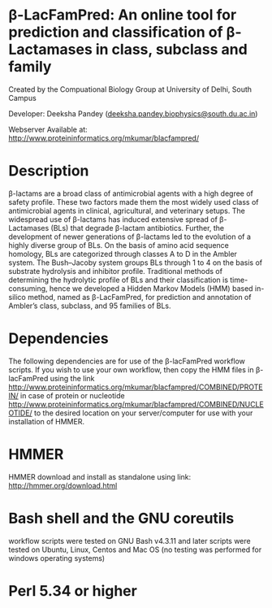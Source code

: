 # β-LacFamPred: An online tool for prediction and classification of β-Lactamases in class, subclass and family
Created by the Compuational Biology Group at University of Delhi, South Campus

Developer: Deeksha Pandey (deeksha.pandey.biophysics@south.du.ac.in)

Webserver Available at: http://www.proteininformatics.org/mkumar/blacfampred/

# Description
β-lactams are a broad class of antimicrobial agents with a high degree of safety profile. These two factors made them the most widely used class of antimicrobial agents in clinical, agricultural, and veterinary setups. The widespread use of β-lactams has induced extensive spread of β-Lactamases (BLs) that degrade β-lactam antibiotics. Further, the development of newer generations of β-lactams led to the evolution of a highly diverse group of BLs. On the basis of amino acid sequence homology, BLs are categorized through classes A to D in the Ambler system. The Bush–Jacoby system groups BLs through 1 to 4 on the basis of substrate hydrolysis and inhibitor profile. Traditional methods of determining the hydrolytic profile of BLs and their classification is time-consuming, hence we developed a Hidden Markov Models (HMM) based in-silico method, named as β-LacFamPred, for prediction and annotation of Ambler’s class, subclass, and 95 families of BLs.

# Dependencies

The following dependencies are for use of the β-lacFamPred workflow scripts. If you wish to use your own workflow, then copy the HMM files in β-lacFamPred using the link http://www.proteininformatics.org/mkumar/blacfampred/COMBINED/PROTEIN/ in case of protein or nucleotide http://www.proteininformatics.org/mkumar/blacfampred/COMBINED/NUCLEOTIDE/ to the desired location on your server/computer for use with your installation of HMMER.

# HMMER

HMMER download and install as standalone using link: http://hmmer.org/download.html

# Bash shell and the GNU coreutils

workflow scripts were tested on GNU Bash v4.3.11 and later
scripts were tested on Ubuntu, Linux, Centos and Mac OS (no testing was performed for windows operating systems)

# Perl 5.34 or higher
